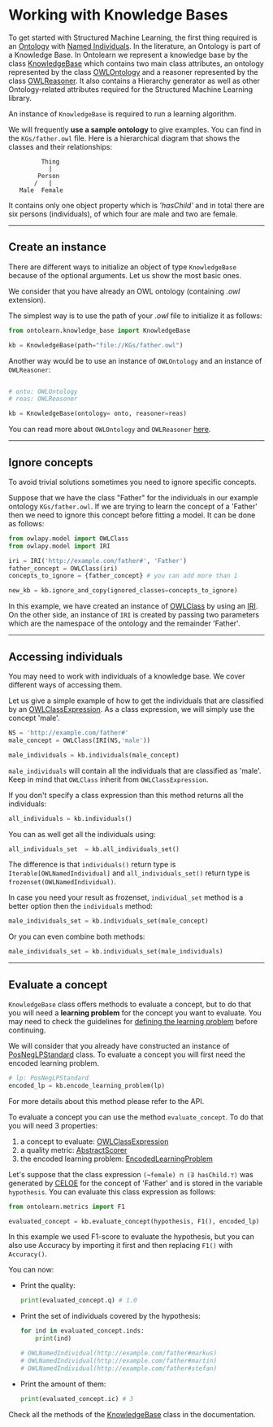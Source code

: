 # Working with Knowledge Bases

To get started with Structured Machine Learning, the first thing
required is an [Ontology](https://www.w3.org/TR/owl2-overview/) with
[Named Individuals](https://www.w3.org/TR/owl-syntax/#Named_Individuals).
In the literature, an Ontology is part of a
Knowledge Base. In Ontolearn we represent a knowledge base 
by the class [KnowledgeBase](ontolearn.knowledge_base.KnowledgeBase) which contains two main class attributes, 
an ontology represented by the class [OWLOntology](owlapy.model.OWLOntology) and a reasoner represented by the class [OWLReasoner](owlapy.model.OWLReasoner).
It also contains a Hierarchy generator as well as other Ontology-related attributes required for the Structured Machine Learning library.

An instance of `KnowledgeBase` is required to run a learning
algorithm.

We will frequently **use a sample ontology** to give examples. You can find in  
the `KGs/father.owl` file. Here is a hierarchical diagram that shows the classes and their
relationships:

             Thing
               |
            Person
           /   |   
       Male  Female

It contains only one object property which is _'hasChild'_ and in total there 
are six persons (individuals), of which four are male and two are female.



----------------------------------------------------------------------------

## Create an instance
There are different ways to initialize an object of type `KnowledgeBase` 
because of the optional arguments. Let us show the most basic ones.

We consider that you have already an OWL ontology (containing *.owl* extension).

The simplest way is to use the path of your _.owl_ file to initialize it as follows:

```python 
from ontolearn.knowledge_base import KnowledgeBase

kb = KnowledgeBase(path="file://KGs/father.owl")
```

Another way would be to use an instance of `OWLOntology` 
and an instance of `OWLReasoner`:
<!--pytest-codeblocks:cont-->
```python

# onto: OWLOntology
# reas: OWLReasoner

kb = KnowledgeBase(ontology= onto, reasoner=reas)
```
You can read more about `OWLOntology` and `OWLReasoner` [here](03_ontologies.md).


----------------------------------------------------------------------------

## Ignore concepts
To avoid trivial solutions sometimes you need to ignore specific concepts.

Suppose that we have the class "Father" for the individuals in 
our example ontology `KGs/father.owl`. If we are trying to learn 
the concept of a 'Father' then we need to ignore this concept
before fitting a model.
It can be done as follows:

<!--pytest-codeblocks:cont-->
```python
from owlapy.model import OWLClass
from owlapy.model import IRI

iri = IRI('http://example.com/father#', 'Father') 
father_concept = OWLClass(iri)
concepts_to_ignore = {father_concept} # you can add more than 1

new_kb = kb.ignore_and_copy(ignored_classes=concepts_to_ignore)
```
In this example, we have created an instance of [OWLClass](owlapy.model.OWLClass) by using an [IRI](owlapy.model.IRI). 
On the other side, an instance of `IRI` is created by passing two parameters which are
the namespace of the ontology and the remainder 'Father'.

----------------------------------------------------------------------------

## Accessing individuals
You may need to work with individuals of a knowledge base. 
We cover different ways of accessing them.

Let us give a  simple example of how to get the individuals that
are classified by an [OWLClassExpression](owlapy.model.OWLClassExpression). As a class expression, we will simply use the 
concept 'male'.

<!--pytest-codeblocks:cont-->
```python
NS = 'http://example.com/father#'
male_concept = OWLClass(IRI(NS,'male'))

male_individuals = kb.individuals(male_concept)
```
`male_individuals` will contain all the individuals that are classified as
'male'.
Keep in mind that `OWLClass` inherit from `OWLClassExpression`. 


If you don't specify a class expression than this method returns all the individuals:
<!--pytest-codeblocks:cont-->
```python
all_individuals = kb.individuals()
```

You can as well get all the individuals using:
<!--pytest-codeblocks:cont-->
```python
all_individuals_set  = kb.all_individuals_set()
```
The difference is that `individuals()` return type is `Iterable[OWLNamedIndividual]` 
and `all_individuals_set()` return type is `frozenset(OWLNamedIndividual)`.

In case you need your result as frozenset, `individual_set` method is a better option
then the `individuals` method:
<!--pytest-codeblocks:cont-->
```python
male_individuals_set = kb.individuals_set(male_concept)
```

Or you can even combine both methods:
<!--pytest-codeblocks:cont-->
```python
male_individuals_set = kb.individuals_set(male_individuals)
```

----------------------------------------------------------------------------

## Evaluate a concept

`KnowledgeBase` class offers methods to evaluate a concept, but to do that
you will need a **learning problem** for the concept you want to evaluate.
You may need to check the guidelines for [defining the learning problem](02_learning_problem.md)
before continuing. 

We will consider that you already have constructed an 
instance of [PosNegLPStandard](ontolearn.learning_problem.PosNegLPStandard) class. To evaluate a concept you will 
first need the encoded learning problem.
<!--pytest-codeblocks:cont-->
```python
# lp: PosNegLPStandard
encoded_lp = kb.encode_learning_problem(lp)
```
For more details about this method please refer to the API.

To evaluate a concept you can use the method `evaluate_concept`. To do that 
you will need 3 properties:

1. a concept to evaluate: [OWLClassExpression](owlapy.model.OWLClassExpression)
2. a quality metric: [AbstractScorer](ontolearn.abstracts.AbstractScorer)
3. the encoded learning problem: [EncodedLearningProblem](ontolearn.learning_problem.EncodedPosNegLPStandard)

Let's suppose that the class expression `(¬female) ⊓ (∃ hasChild.⊤)` was generated by [CELOE](https://ontolearn-docs-dice-group.netlify.app/usage/03_algorithm.html#)
for the concept of 'Father' and is stored in the variable `hypothesis`. 
You can evaluate this class expression as follows:
<!--pytest-codeblocks:cont-->
```python
from ontolearn.metrics import F1

evaluated_concept = kb.evaluate_concept(hypothesis, F1(), encoded_lp)
```
In this example we used F1-score to evaluate the hypothesis, but you can also 
use Accuracy by importing it first and then replacing `F1()` with `Accuracy()`.

You can now:

- Print the quality:
    <!--pytest-codeblocks:cont-->
    ```python
    print(evaluated_concept.q) # 1.0
    ```

- Print the set of individuals covered by the hypothesis:
    <!--pytest-codeblocks:cont-->
    ```python
    for ind in evaluated_concept.inds:
        print(ind) 
  
    # OWLNamedIndividual(http://example.com/father#markus)
    # OWLNamedIndividual(http://example.com/father#martin)
    # OWLNamedIndividual(http://example.com/father#stefan)
    ```
- Print the amount of them:
    <!--pytest-codeblocks:cont-->
    ```python
    print(evaluated_concept.ic) # 3
    ```

Check all the methods of the [KnowledgeBase](ontolearn.knowledge_base.KnowledgeBase) class in the documentation.
